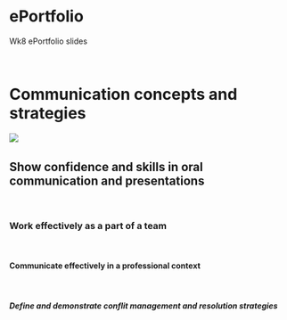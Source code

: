 # ePortfolio
Wk8 ePortfolio slides
<html>
<head>
  <body>
    <h1> Communication concepts and strategies </h1>
    <img src="cm12.jpg"alt"picture">
    <h2> Show confidence and skills in oral communication and presentations</h2>
    <h3> Work effectively as a part of a team </h3>
    <h4> Communicate effectively in a professional context </h4>
    <h5> Define and demonstrate conflit management and resolution strategies </h5>
  </body>
 </head>
  </html>
